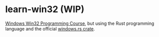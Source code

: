 # learn-win32 (WIP)
[Windows Win32 Programming Course](https://docs.microsoft.com/en-us/windows/win32/learnwin32/learn-to-program-for-windows), but using the Rust programming language and the official [windows.rs crate](https://microsoft.github.io/windows-docs-rs/doc/windows/index.html). 

